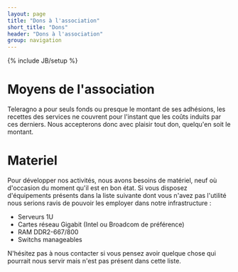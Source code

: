 ```yaml
---
layout: page
title: "Dons à l'association"
short_title: "Dons"
header: "Dons à l'association"
group: navigation
---
```

{% include JB/setup %}

# Moyens de l'association

Teleragno a pour seuls fonds ou presque le montant de ses adhésions, les recettes des 
services ne couvrent pour l'instant que les coûts induits par ces derniers. Nous accepterons 
donc avec plaisir tout don, quelqu'en soit le montant.

# Materiel

Pour développer nos activités, nous avons besoins de matériel, neuf où d'occasion du moment qu'il 
est en bon état. Si vous disposez d'équipements présents dans la liste suivante dont vous n'avez 
pas l'utilité nous serions ravis de pouvoir les employer dans notre infrastructure :

* Serveurs 1U
* Cartes réseau Gigabit (Intel ou Broadcom de préférence)
* RAM DDR2-667/800
* Switchs manageables

N'hésitez pas à nous contacter si vous pensez avoir quelque chose qui pourrait nous servir mais 
n'est pas présent dans cette liste.
